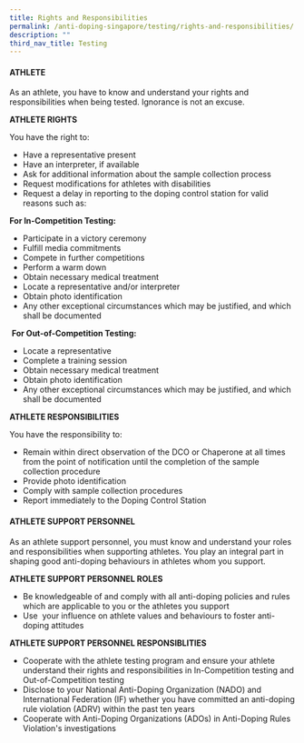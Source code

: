 ```yaml
---
title: Rights and Responsibilities
permalink: /anti-doping-singapore/testing/rights-and-responsibilities/
description: ""
third_nav_title: Testing
---
```

#### **ATHLETE**

As an athlete, you have to know and understand your rights and responsibilities when being tested. Ignorance is not an excuse.  
  
**ATHLETE RIGHTS**  
  
You have the right to:
* Have a representative present
* Have an interpreter, if available
* Ask for additional information about the sample collection process
* Request modifications for athletes with disabilities
* Request a delay in reporting to the doping control station for valid reasons such as:

**For In-Competition Testing:**
* Participate in a victory ceremony
* Fulfill media commitments
* Compete in further competitions
* Perform a warm down
* Obtain necessary medical treatment
* Locate a representative and/or interpreter
* Obtain photo identification
* Any other exceptional circumstances which may be justified, and which shall be documented
    
 **For Out-of-Competition Testing:**

* Locate a representative
* Complete a training session    
* Obtain necessary medical treatment
* Obtain photo identification
* Any other exceptional circumstances which may be justified, and which shall be documented

**ATHLETE RESPONSIBILITIES**  
  
You have the responsibility to:

* Remain within direct observation of the DCO or Chaperone at all times from the point of notification until the completion of the sample collection procedure
* Provide photo identification
* Comply with sample collection procedures
* Report immediately to the Doping Control Station
    
#### **ATHLETE SUPPORT PERSONNEL**

As an athlete support personnel, you must know and understand your roles and responsibilities when supporting athletes. You play an integral part in shaping good anti-doping behaviours in athletes whom you support.  
  
**ATHLETE SUPPORT PERSONNEL ROLES**
* Be knowledgeable of and comply with all anti-doping policies and rules which are applicable to you or the athletes you support
* Use  your influence on athlete values and behaviours to foster anti-doping attitudes

**ATHLETE SUPPORT PERSONNEL RESPONSIBLITIES**
* Cooperate with the athlete testing program and ensure your athlete understand their rights and responsibilities in In-Competition testing and Out-of-Competition testing
* Disclose to your National Anti-Doping Organization (NADO) and International Federation (IF) whether you have committed an anti-doping rule violation (ADRV) within the past ten years
* Cooperate with Anti-Doping Organizations (ADOs) in Anti-Doping Rules Violation's investigations